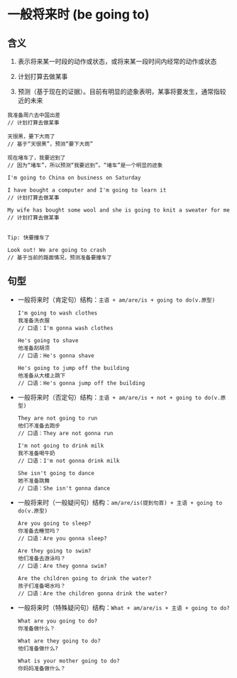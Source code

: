 # 一般将来时 (be going to)

## 含义

1. 表示将来某一时段的动作或状态，或将来某一段时间内经常的动作或状态

2. 计划打算去做某事

3. 预测（基于现在的证据）。目前有明显的迹象表明，某事将要发生，通常指较近的未来

```
我准备周六去中国出差
// 计划打算去做某事

天很黑，要下大雨了
// 基于“天很黑”，预测“要下大雨”

现在堵车了，我要迟到了
// 因为“堵车”，所以预测“我要迟到”。“堵车”是一个明显的迹象
```

```
I'm going to China on business on Saturday

I have bought a computer and I'm going to learn it
// 计划打算去做某事

My wife has bought some wool and she is going to knit a sweater for me
// 计划打算去做某事


Tip: 快要撞车了

Look out! We are going to crash
// 基于当前的路面情况，预测准备要撞车了
```

## 句型

- 一般将来时（肯定句）结构：`主语 + am/are/is + going to do(v.原型)`

  ```
  I'm going to wash clothes
  我准备洗衣服
  // 口语：I'm gonna wash clothes

  He's going to shave
  他准备刮胡须
  // 口语：He's gonna shave

  He's going to jump off the building
  他准备从大楼上跳下
  // 口语：He's gonna jump off the building
  ```

- 一般将来时（否定句）结构：`主语 + am/are/is + not + going to do(v.原型)`

  ```
  They are not going to run
  他们不准备去跑步
  // 口语：They are not gonna run

  I'm not going to drink milk
  我不准备喝牛奶
  // 口语：I'm not gonna drink milk

  She isn't going to dance
  她不准备跳舞
  // 口语：She isn't gonna dance
  ```

- 一般将来时（一般疑问句）结构：`am/are/is(提到句首) + 主语 + going to do(v.原型)`

  ```
  Are you going to sleep?
  你准备去睡觉吗？
  // 口语：Are you gonna sleep?

  Are they going to swim?
  他们准备去游泳吗？
  // 口语：Are they gonna swim?

  Are the children going to drink the water?
  孩子们准备喝水吗？
  // 口语：Are the children gonna drink the water?
  ```

- 一般将来时（特殊疑问句）结构：`What + am/are/is + 主语 + going to do?`

  ```
  What are you going to do?
  你准备做什么？

  What are they going to do?
  他们准备做什么?

  What is your mother going to do?
  你妈妈准备做什么？
  ```
